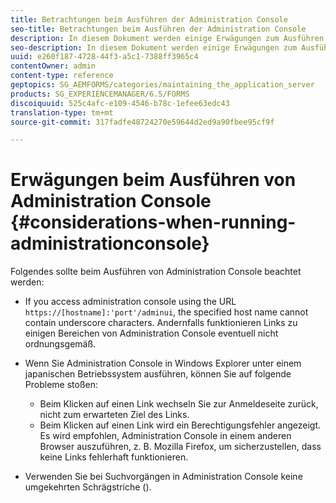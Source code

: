 ```yaml
---
title: Betrachtungen beim Ausführen der Administration Console
seo-title: Betrachtungen beim Ausführen der Administration Console
description: In diesem Dokument werden einige Erwägungen zum Ausführen der Administration Console aufgeführt.
seo-description: In diesem Dokument werden einige Erwägungen zum Ausführen der Administration Console aufgeführt.
uuid: e260f187-4728-44f3-a5c1-7388ff3965c4
contentOwner: admin
content-type: reference
geptopics: SG_AEMFORMS/categories/maintaining_the_application_server
products: SG_EXPERIENCEMANAGER/6.5/FORMS
discoiquuid: 525c4afc-e109-4546-b78c-1efee63edc43
translation-type: tm+mt
source-git-commit: 317fadfe48724270e59644d2ed9a90fbee95cf9f

---
```



# Erwägungen beim Ausführen von Administration Console {#considerations-when-running-administrationconsole}

Folgendes sollte beim Ausführen von Administration Console beachtet werden:

* If you access administration console using the URL `https://[hostname]:'port'/adminui`, the specified host name cannot contain underscore characters. Andernfalls funktionieren Links zu einigen Bereichen von Administration Console eventuell nicht ordnungsgemäß.
* Wenn Sie Administration Console in Windows Explorer unter einem japanischen Betriebssystem ausführen, können Sie auf folgende Probleme stoßen:

   * Beim Klicken auf einen Link wechseln Sie zur Anmeldeseite zurück, nicht zum erwarteten Ziel des Links.
   * Beim Klicken auf einen Link wird ein Berechtigungsfehler angezeigt.
   Es wird empfohlen, Administration Console in einem anderen Browser auszuführen, z. B. Mozilla Firefox, um sicherzustellen, dass keine Links fehlerhaft funktionieren.

* Verwenden Sie bei Suchvorgängen in Administration Console keine umgekehrten Schrägstriche (\).

